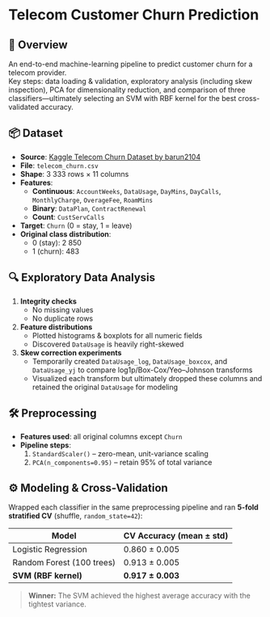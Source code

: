 # Telecom Customer Churn Prediction

## 🚀 Overview  
An end-to-end machine-learning pipeline to predict customer churn for a telecom provider.  
Key steps: data loading & validation, exploratory analysis (including skew inspection), PCA for dimensionality reduction, and comparison of three classifiers—ultimately selecting an SVM with RBF kernel for the best cross-validated accuracy.

## 📦 Dataset  
- **Source**: [Kaggle Telecom Churn Dataset by barun2104](https://www.kaggle.com/datasets/barun2104/telecom-churn/data)  
- **File**: `telecom_churn.csv`  
- **Shape**: 3 333 rows × 11 columns  
- **Features**:  
  - **Continuous**: `AccountWeeks`, `DataUsage`, `DayMins`, `DayCalls`, `MonthlyCharge`, `OverageFee`, `RoamMins`  
  - **Binary**: `DataPlan`, `ContractRenewal`  
  - **Count**: `CustServCalls`  
- **Target**: `Churn` (0 = stay, 1 = leave)  
- **Original class distribution**:  
  - 0 (stay): 2 850  
  - 1 (churn):   483  

## 🔍 Exploratory Data Analysis  
1. **Integrity checks**  
   - No missing values  
   - No duplicate rows  
2. **Feature distributions**  
   - Plotted histograms & boxplots for all numeric fields  
   - Discovered `DataUsage` is heavily right-skewed  
3. **Skew correction experiments**  
   - Temporarily created `DataUsage_log`, `DataUsage_boxcox`, and `DataUsage_yj` to compare log1p/Box-Cox/Yeo–Johnson transforms  
   - Visualized each transform but ultimately dropped these columns and retained the original `DataUsage` for modeling  

## 🛠 Preprocessing  
- **Features used**: all original columns except `Churn`  
- **Pipeline steps**:  
  1. `StandardScaler()` – zero-mean, unit-variance scaling  
  2. `PCA(n_components=0.95)` – retain 95% of total variance  

## ⚙️ Modeling & Cross-Validation  
Wrapped each classifier in the same preprocessing pipeline and ran **5-fold stratified CV** (shuffle, `random_state=42`):

| Model                     | CV Accuracy (mean ± std) |
|---------------------------|--------------------------|
| Logistic Regression       | 0.860 ± 0.005            |
| Random Forest (100 trees) | 0.913 ± 0.005            |
| **SVM (RBF kernel)**      | **0.917 ± 0.003**        |

> **Winner:** The SVM achieved the highest average accuracy with the tightest variance.
